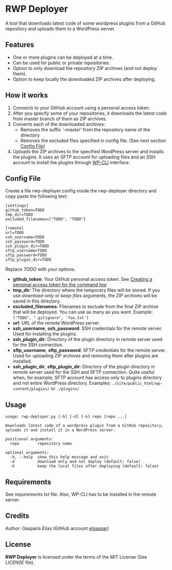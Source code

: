# RWP Deployer

A tool that downloads latest code of some wordpress plugins from a GitHub repository and uploads them to a WordPress server.

## Features
* One or more plugins can be deployed at a time.
* Can be used for public or private repositories.
* Option to only download the repository ZIP archives (and not deploy them).
* Option to keep locally the downloaded ZIP archives after deploying.

## How it works
1. Connects to your GitHub account using a personal access token.
2. After you specify some of your repositories, it downloads the latest code from master branch of them as ZIP archives.
3. Converts each of the downloaded archives:
    * Removes the suffix *'-master'* from the repository name of the directory
    * Removes the excluded files specified in config file. (See next section [Config File](##Config-File))
4. Uploads the ZIP archives to the specified WordPress server and installs the plugins. It uses an SFTP account for uploading files and an SSH account to install the plugins through [WP-CLI](https://github.com/wp-cli/wp-cli) interface.

## Config File
Create a file rwp-deployer.config inside the rwp-deployer directory and copy paste the following text:
```
[settings]
github_token=TODO 
tmp_dir=TODO
excluded_filenames=["TODO", "TODO"]

[remote]
url=TODO
ssh_username=TODO
ssh_password=TODO
ssh_plugin_dir=TODO
sftp_username=TODO
sftp_password=TODO
sftp_plugin_dir=TODO
```
Replace *TODO* with your options.
* **github_token**: Your GitHub personal access token. See [Creating a personal access token for the command line](https://help.github.com/en/github/authenticating-to-github/creating-a-personal-access-token-for-the-command-line)
* **tmp_dir**: The directory where the temporary files will be stored. If you use *download-only* or *keep-files* arguments, the ZIP archives will be saved in this directory.
* **excluded_filenames**: Filenames to exclude from the final ZIP archive that will be deployed. You can use as many as you want. Example: `["TODO", ".gitignore", 'foo.txt']`
* **url**: URL of the remote WordPress server.
* **ssh_username**, **ssh_password**: SSH credentials for the remote server. Used for installing the plugins.
* **ssh_plugin_dir**: Directory of the plugin directory in remote server used for the SSH connection.
* **sftp_username**, **sftp_password**: SFTP credentials for the remote server. Used for uploading ZIP archives and removing them after plugins are installed.
* **ssh_plugin_dir**, **sftp_plugin_dir**: Directory of the plugin directory in remote server used for the SSH and SFTP connection. Quite useful when, for example, SFTP account has access only to plugins directory and not entire WordPress directory. Examples: 
`./site/public_html/wp-content/plugins/` or `./plugins/`

## Usage
```
usage: rwp-deployer.py [-h] [-d] [-k] repo [repo ...]

Downloads latest code of a wordpress plugin from a GitHub repository, uploads it and install it in a WordPress server.

positional arguments:
  repo        repository name

optional arguments:
  -h, --help  show this help message and exit
  -d          download only and not deploy (default: false)
  -k          keep the local files after deploying (default: false)
```

## Requirements
See *requirements.txt* file.
Also, WP-CLI has to be installed in the remote server.

## Credits
Author: Gasparis Elias (GitHub account [elgaspar](https://github.com/elgaspar))

## License
**RWP Deployer** is licensed under the terms of the MIT License (See *LICENSE* file).


